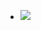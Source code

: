 - ![](https://firebasestorage.googleapis.com/v0/b/firescript-577a2.appspot.com/o/imgs%2Fapp%2Fxinyiheng%2FTw1ljwynHt.png?alt=media&token=8bf95f54-ae90-4acd-9220-0b3ef2493223)
